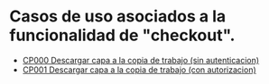 
# Casos de uso asociados a la funcionalidad de "checkout".

* [CP000 Descargar capa a la copia de trabajo (sin autenticacion)](CP000/testVC00CO00CP000.md)
* [CP001 Descargar capa a la copia de trabajo (con autorizacion)](CP001/testVC00CO00CP001.md)
